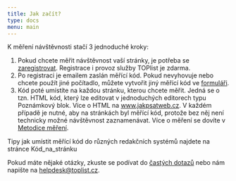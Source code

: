 ```yaml
---
title: Jak začít?
type: docs
menu: main
---
```

K měření návštěvnosti stačí 3 jednoduché kroky:

1. Pokud chcete měřit návštěvnost vaší stránky, je potřeba se [zaregistrovat](https://www.toplist.cz/register/). Registrace i provoz služby TOPlist je zdarma.
2. Po registraci je emailem zaslán měřící kód. Pokud nevyhovuje nebo chcete použít jiné počítadlo, můžete vytvořit jiný měřící kód ve [formuláři](https://www.toplist.cz/code/).
3. Kód poté umístíte na každou stránku, kterou chcete měřit. Jedná se o tzn. HTML kód, který lze editovat v jednoduchých editorech typu Poznámkový blok. Více o HTML na www.jakpsatweb.cz. V každém případě je nutné, aby na stránkách byl měřící kód, protože bez něj není technicky možné návštěvnost zaznamenávat. Více o měření se dovíte v [Metodice měření](dokumentace/metodika-mereni/).

Tipy jak umístit měřící kód do různých redakčních systémů najdete na stránce Kód_na_stránku

Pokud máte nějaké otázky, zkuste se podívat do [častých dotazů](faq/) nebo nám napište na helpdesk@toplist.cz.
